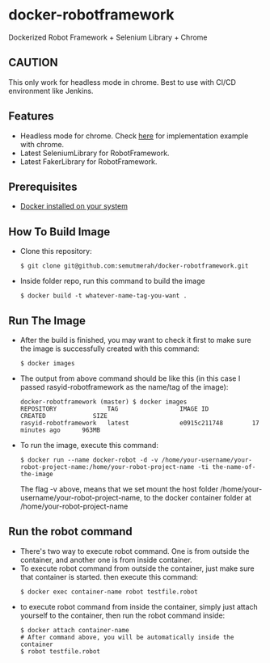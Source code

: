 # docker-robotframework
Dockerized Robot Framework + Selenium Library + Chrome

## CAUTION
This only work for headless mode in chrome. Best to use with CI/CD environment like Jenkins.

## Features
- Headless mode for chrome. Check [here](https://github.com/semutmerah/sab/blob/master/robotframework/headless-chrome.md) for implementation example with chrome.
- Latest SeleniumLibrary for RobotFramework.
- Latest FakerLibrary for RobotFramework.

## Prerequisites
- [Docker installed on your system](https://docs.docker.com/engine/installation/)

## How To Build Image
- Clone this repository:
  ```
  $ git clone git@github.com:semutmerah/docker-robotframework.git
  ```

- Inside folder repo, run this command to build the image
  ```
  $ docker build -t whatever-name-tag-you-want .
  ```
  
## Run The Image
- After the build is finished, you may want to check it first to make sure the image is successfully created with this command:
  ```
  $ docker images
  ```
  
- The output from above command should be like this (in this case I passed rasyid-robotframework as the name/tag of the image):
  ```
  docker-robotframework (master) $ docker images
  REPOSITORY              TAG                 IMAGE ID            CREATED             SIZE
  rasyid-robotframework   latest              e0915c211748        17 minutes ago      963MB
  ```
  
- To run the image, execute this command:
  ```
  $ docker run --name docker-robot -d -v /home/your-username/your-robot-project-name:/home/your-robot-project-name -ti the-name-of-the-image
  ```
  
  The flag -v above, means that we set mount the host folder /home/your-username/your-robot-project-name, to the docker container folder at /home/your-robot-project-name
  
## Run the robot command
- There's two way to execute robot command. One is from outside the container, and another one is from inside container.
- To execute robot command from outside the container, just make sure that container is started. then execute this command:
  ```
  $ docker exec container-name robot testfile.robot
  ```
- to execute robot command from inside the container, simply just attach yourself to the container, then run the robot command inside:
  ```
  $ docker attach container-name
  # After command above, you will be automatically inside the container
  $ robot testfile.robot
  ```

